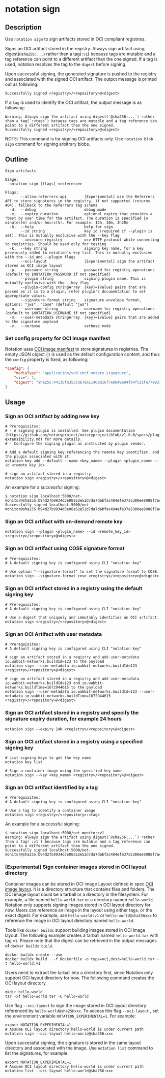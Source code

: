 # notation sign

## Description

Use `notation sign` to sign artifacts stored in OCI compliant registries.

Signs an OCI artifact stored in the registry. Always sign artifact using digest(`@sha256:...`) rather than a tag(`:v1`) because tags are mutable and a tag reference can point to a different artifact than the one signed. If a tag is used, notation resolves the tag to the `digest` before signing.

Upon successful signing, the generated signature is pushed to the registry and associated with the signed OCI artifact. The output message is printed out as following:

```text
Successfully signed <registry>/<repository>@<digest>
```

If a `tag` is used to identify the OCI artifact, the output message is as following:

```test
Warning: Always sign the artifact using digest(`@sha256:...`) rather than a tag(`:<tag>`) because tags are mutable and a tag reference can point to a different artifact than the one signed.
Successfully signed <registry>/<repository>@<digest>
```

NOTE: This command is for signing OCI artifacts only. Use `notation blob sign` command for signing arbitrary blobs.

## Outline

```text
Sign artifacts

Usage:
  notation sign [flags] <reference>

Flags:
       --allow-referrers-api        [Experimental] use the Referrers API to store signatures in the registry, if not supported (returns 404), fallback to the Referrers tag schema
  -d,  --debug                      debug mode
  -e,  --expiry duration            optional expiry that provides a "best by use" time for the artifact. The duration is specified in minutes(m) and/or hours(h). For example: 12h, 30m, 3h20m
  -h,  --help                       help for sign
       --id string                  key id (required if --plugin is set). This is mutually exclusive with the --key flag
       --insecure-registry          use HTTP protocol while connecting to registries. Should be used only for testing
  -k,  --key string                 signing key name, for a key previously added to notation's key list. This is mutually exclusive with the --id and --plugin flags
       --oci-layout                 [Experimental] sign the artifact stored as OCI image layout
  -p,  --password string            password for registry operations (default to $NOTATION_PASSWORD if not specified)
       --plugin string              signing plugin name. This is mutually exclusive with the --key flag
       --plugin-config stringArray  {key}={value} pairs that are passed as it is to a plugin, refer plugin's documentation to set appropriate values.
       --signature-format string    signature envelope format, options: "jws", "cose" (default "jws")
  -u,  --username string            username for registry operations (default to $NOTATION_USERNAME if not specified)
  -m,  --user-metadata stringArray  {key}={value} pairs that are added to the signature payload
  -v,  --verbose                    verbose mode
```

### Set config property for OCI image manifest

Notation uses [OCI image manifest][oci-image-spec] to store signatures in registries. The empty JSON object `{}` is used as the default configuration content, and thus the `config` property is fixed, as following:

```json
"config": {
    "mediaType": "application/vnd.cncf.notary.signature",
    "size": 2,
    "digest": "sha256:44136fa355b3678a1146ad16f7e8649e94fb4fc21fe77e8310c060f61caaff8a"
}
```

## Usage

### Sign an OCI artifact by adding new key

```shell
# Prerequisites:
# - A signing plugin is installed. See plugin documentation (https://github.com/notaryproject/notaryproject/blob/v1.0.0/specs/plugin-extensibility.md) for more details.
# - Configure the signing plugin as instructed by plugin vendor.

# Add a default signing key referencing the remote key identifier, and the plugin associated with it.
notation key add --default --name <key_name> --plugin <plugin_name> --id <remote_key_id>

# sign an artifact stored in a registry
notation sign <registry>/<repository>@<digest>
```

An example for a successful signing:

```console
$ notation sign localhost:5000/net-monitor@sha256:b94d27b9934d3e08a52e52d7da7dabfac484efe37a5380ee9088f7ace2efcde9
Successfully signed localhost:5000/net-monitor@sha256:b94d27b9934d3e08a52e52d7da7dabfac484efe37a5380ee9088f7ace2efcde9
```

### Sign an OCI artifact with on-demand remote key

```shell
notation sign --plugin <plugin_name> --id <remote_key_id> <registry>/<repository>@<digest>
```

### Sign an OCI artifact using COSE signature format

```shell
# Prerequisites:
# A default signing key is configured using CLI "notation key"

# Use option "--signature-format" to set the signature format to COSE.
notation sign --signature-format cose <registry>/<repository>@<digest>
```

### Sign an OCI artifact stored in a registry using the default signing key

```shell
# Prerequisites:
# A default signing key is configured using CLI "notation key"

# Use a digest that uniquely and immutably identifies an OCI artifact.
notation sign <registry>/<repository>@<digest>
```

### Sign an OCI Artifact with user metadata

```shell
# Prerequisites:
# A default signing key is configured using CLI "notation key"

# sign an artifact stored in a registry and add user-metadata io.wabbit-networks.buildId=123 to the payload
notation sign --user-metadata io.wabbit-networks.buildId=123 <registry>/<repository>@<digest>

# sign an artifact stored in a registry and add user-metadata io.wabbit-networks.buildId=123 and io.wabbit-networks.buildTime=1672944615 to the payload
notation sign --user-metadata io.wabbit-networks.buildId=123 --user-metadata io.wabbit-networks.buildTime=1672944615 <registry>/<repository>@<digest>
```

### Sign an OCI artifact stored in a registry and specify the signature expiry duration, for example 24 hours

```shell
notation sign --expiry 24h <registry>/<repository>@<digest>
```

### Sign an OCI artifact stored in a registry using a specified signing key

```shell
# List signing keys to get the key name
notation key list

# Sign a container image using the specified key name
notation sign --key <key_name> <registry>/<repository>@<digest>
```

### Sign an OCI artifact identified by a tag

```shell
# Prerequisites:
# A default signing key is configured using CLI "notation key"

# Use a tag to identify a container image
notation sign <registry>/<repository>:<tag>
```

An example for a successful signing:

```console
$ notation sign localhost:5000/net-monitor:v1
Warning: Always sign the artifact using digest(`@sha256:...`) rather than a tag(`:v1`) because tags are mutable and a tag reference can point to a different artifact than the one signed.
Successfully signed localhost:5000/net-monitor@sha256:b94d27b9934d3e08a52e52d7da7dabfac484efe37a5380ee9088f7ace2efcde9
```

### [Experimental] Sign container images stored in OCI layout directory

Container images can be stored in OCI image Layout defined in spec [OCI image layout][oci-image-layout]. It is a directory structure that contains files and folders. The OCI image layout could be a tarball or a directory in the filesystem. For example, a file named `hello-world.tar` or a directory named `hello-world`. Notation only supports signing images stored in OCI layout directory for now. Users can reference an image in the layout using either tags, or the exact digest. For example, use `hello-world:v1` or `hello-world@sha256xxx` to reference the image in OCI layout directory named `hello-world`.

Tools like `docker buildx` support building images stored in OCI image layout. The following example creates a tarball named `hello-world.tar` with tag `v1`. Please note that the digest can be retrieved in the output messages of `docker buildx build`.

```shell
docker buildx create --use
docker buildx build . -f Dockerfile -o type=oci,dest=hello-world.tar -t hello-world:v1
```

Users need to extract the tarball into a directory first, since Notation only support OCI layout directory for now. The following command creates the OCI layout directory.

```shell
mkdir hello-world
tar -xf hello-world.tar -C hello-world
```

Use flag `--oci-layout` to sign the image stored in OCI layout directory referenced by `hello-world@sha256xxx`. To access this flag `--oci-layout` , set the environment variable `NOTATION_EXPERIMENTAL=1`. For example:

```shell
export NOTATION_EXPERIMENTAL=1
# Assume OCI layout directory hello-world is under current path
notation sign --oci-layout hello-world@sha256:xxx
```

Upon successful signing, the signature is stored in the same layout directory and associated with the image. Use `notation list` command to list the signatures, for example:

```shell
export NOTATION_EXPERIMENTAL=1
# Assume OCI layout directory hello-world is under current path
notation list --oci-layout hello-world@sha256:xxx
```

[oci-artifact-manifest]: https://github.com/opencontainers/image-spec/blob/v1.1.0-rc2/artifact.md
[oci-image-spec]: https://github.com/opencontainers/image-spec/blob/v1.1.0-rc2/spec.md
[oci-referers-api]: https://github.com/opencontainers/distribution-spec/blob/v1.1.0-rc1/spec.md#listing-referrers
[oci-image-layout]: https://github.com/opencontainers/image-spec/blob/v1.1.0-rc2/image-layout.md
